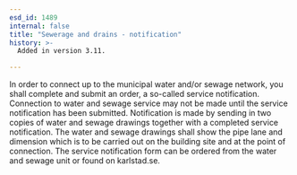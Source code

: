 ```yaml
---
esd_id: 1489
internal: false
title: "Sewerage and drains - notification"
history: >-
  Added in version 3.11.

---
```


In order to connect up to the municipal water and/or sewage network, you shall complete and submit an order, a so-called service notification. Connection to water and sewage service may not be made until the service notification has been submitted. Notification is made by sending in two copies of water and sewage drawings together with a completed service notification. The water and sewage drawings shall show the pipe lane and dimension which is to be carried out on the building site and at the point of connection. The service notification form can be ordered from the water and sewage unit or found on karlstad.se.

